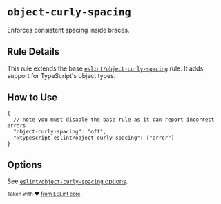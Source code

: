 # `object-curly-spacing`

Enforces consistent spacing inside braces.

## Rule Details

This rule extends the base [`eslint/object-curly-spacing`](https://eslint.org/docs/rules/object-curly-spacing) rule.
It adds support for TypeScript's object types.

## How to Use

```jsonc
{
  // note you must disable the base rule as it can report incorrect errors
  "object-curly-spacing": "off",
  "@typescript-eslint/object-curly-spacing": ["error"]
}
```

## Options

See [`eslint/object-curly-spacing` options](https://eslint.org/docs/rules/object-curly-spacing#options).

<sup>

Taken with ❤️ [from ESLint core](https://github.com/eslint/eslint/blob/main/docs/rules/object-curly-spacing.md)

</sup>

